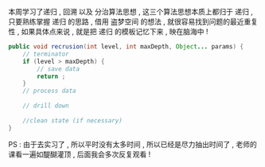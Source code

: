 本周学习了递归 , 回溯 以及 分治算法思想 , 这三个算法思想本质上都归于 递归 , 只要熟练掌握 递归 的思路 , 借用 盗梦空间 的想法 , 就很容易找到问题的最近重复性 , 如果具体点来说 , 就是把 递归 的模板记忆下来 , 映在脑海中 ! 

```java
public void recrusion(int level, int maxDepth, Object... params) {
    // terminator
    if (level > maxDepth) {
        // save data
        return ;
    }
    // process data
    
    // drill down
    
    //clean state (if necessary)
}
```

PS : 由于去实习了 , 所以平时没有太多时间 , 所以已经是尽力抽出时间了 , 老师的课看一遍如醍醐灌顶 , 后面我会多次反复观看 ! 